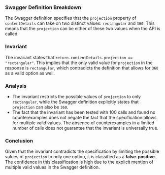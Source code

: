 ### Swagger Definition Breakdown
The Swagger definition specifies that the `projection` property of `contentDetails` can take on two distinct values: `rectangular` and `360`. This means that the `projection` can be either of these two values when the API is called.

### Invariant
The invariant states that `return.contentDetails.projection == "rectangular"`. This implies that the only valid value for `projection` in the response is `rectangular`, which contradicts the definition that allows for `360` as a valid option as well.

### Analysis
- The invariant restricts the possible values of `projection` to only `rectangular`, while the Swagger definition explicitly states that `projection` can also be `360`.
- The fact that the invariant has been tested with 100 calls and found no counterexamples does not negate the fact that the specification allows for multiple valid values. The absence of counterexamples in a limited number of calls does not guarantee that the invariant is universally true.

### Conclusion
Given that the invariant contradicts the specification by limiting the possible values of `projection` to only one option, it is classified as a **false-positive**. The confidence in this classification is high due to the explicit mention of multiple valid values in the Swagger definition.
